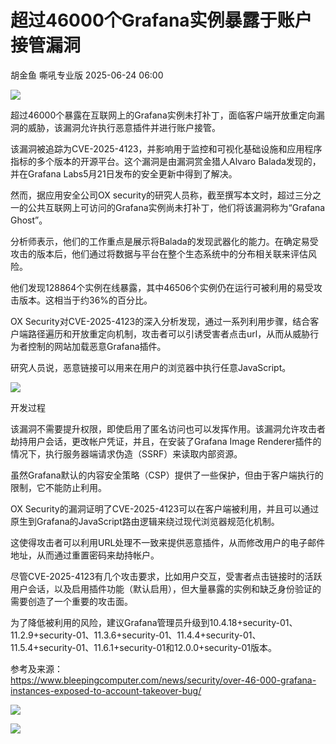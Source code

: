 #  超过46000个Grafana实例暴露于账户接管漏洞  
胡金鱼  嘶吼专业版   2025-06-24 06:00  
  
![](https://mmbiz.qpic.cn/mmbiz_gif/wpkib3J60o297rwgIksvLibPOwR24tqI8dGRUah80YoBLjTBJgws2n0ibdvfvv3CCm0MIOHTAgKicmOB4UHUJ1hH5g/640?wx_fmt=gif "")  
  
超过46000个暴露在互联网上的Grafana实例未打补丁，面临客户端开放重定向漏洞的威胁，该漏洞允许执行恶意插件并进行账户接管。  
  
该漏洞被追踪为CVE-2025-4123，并影响用于监控和可视化基础设施和应用程序指标的多个版本的开源平台。这个漏洞是由漏洞赏金猎人Alvaro Balada发现的，并在Grafana Labs5月21日发布的安全更新中得到了解决。  
  
然而，据应用安全公司OX security的研究人员称，截至撰写本文时，超过三分之一的公共互联网上可访问的Grafana实例尚未打补丁，他们将该漏洞称为“Grafana Ghost”。  
  
分析师表示，他们的工作重点是展示将Balada的发现武器化的能力。在确定易受攻击的版本后，他们通过将数据与平台在整个生态系统中的分布相关联来评估风险。  
  
他们发现128864个实例在线暴露，其中46506个实例仍在运行可被利用的易受攻击版本。这相当于约36%的百分比。  
  
OX Security对CVE-2025-4123的深入分析发现，通过一系列利用步骤，结合客户端路径遍历和开放重定向机制，攻击者可以引诱受害者点击url，从而从威胁行为者控制的网站加载恶意Grafana插件。  
  
研究人员说，恶意链接可以用来在用户的浏览器中执行任意JavaScript。  
  
![](https://mmbiz.qpic.cn/sz_mmbiz_png/wpkib3J60o2ics9PefZyyiawUTXUNVakJSjYbic6wum1YJqR5It9vWbCssfFoIarUYKUuSc5ibtnibbOJic4tiaJIouzKQ/640?wx_fmt=png&from=appmsg "")  
  
开发过程  
  
该漏洞不需要提升权限，即使启用了匿名访问也可以发挥作用。该漏洞允许攻击者劫持用户会话，更改帐户凭证，并且，在安装了Grafana Image Renderer插件的情况下，执行服务器端请求伪造（SSRF）来读取内部资源。  
  
虽然Grafana默认的内容安全策略（CSP）提供了一些保护，但由于客户端执行的限制，它不能防止利用。  
  
OX Security的漏洞证明了CVE-2025-4123可以在客户端被利用，并且可以通过原生到Grafana的JavaScript路由逻辑来绕过现代浏览器规范化机制。  
  
这使得攻击者可以利用URL处理不一致来提供恶意插件，从而修改用户的电子邮件地址，从而通过重置密码来劫持帐户。  
  
尽管CVE-2025-4123有几个攻击要求，比如用户交互，受害者点击链接时的活跃用户会话，以及启用插件功能（默认启用），但大量暴露的实例和缺乏身份验证的需要创造了一个重要的攻击面。  
  
为了降低被利用的风险，建议Grafana管理员升级到10.4.18+security-01、11.2.9+security-01、11.3.6+security-01、11.4.4+security-01、11.5.4+security-01、11.6.1+security-01和12.0.0+security-01版本。  
  
参考及来源：  
https://www.bleepingcomputer.com/news/security/over-46-000-grafana-instances-exposed-to-account-takeover-bug/  
  
![](https://mmbiz.qpic.cn/sz_mmbiz_png/wpkib3J60o2ics9PefZyyiawUTXUNVakJSjxUwhzZ5xNia981sovBvN0ahCeb7N6WpWt8mPmMHJBOmj4GZdE1X1orw/640?wx_fmt=png&from=appmsg "")  
  
![](https://mmbiz.qpic.cn/sz_mmbiz_png/wpkib3J60o2ics9PefZyyiawUTXUNVakJSjaMmqVUq91bPyFUuGRKjPLE86q47v1wFXc7Sqy4KpGjKUibQW7hdQkkw/640?wx_fmt=png&from=appmsg "")  
  
  
